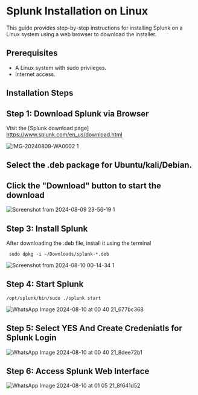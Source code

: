 # Splunk Installation on Linux

  This guide provides step-by-step instructions for installing Splunk on a Linux system using a web browser to download the installer.

## Prerequisites

 - A Linux system with sudo privileges.
 - Internet access.

## Installation Steps

## Step 1: Download Splunk via Browser

  Visit the [Splunk download page]
  https://www.splunk.com/en_us/download.html
   
![IMG-20240809-WA0002 1](https://github.com/user-attachments/assets/8e522123-e550-43a0-b13c-6f27b6f2b1cf)

## Select the .deb package for Ubuntu/kali/Debian.
## Click the "Download" button to start the download

![Screenshot from 2024-08-09 23-56-19 1](https://github.com/user-attachments/assets/fd280122-c65c-4f57-8929-0bb076498dd6)

## Step 3: Install Splunk

After downloading the .deb file, install it using the terminal

     sudo dpkg -i ~/Downloads/splunk-*.deb

![Screenshot from 2024-08-10 00-14-34 1](https://github.com/user-attachments/assets/58efcca2-18cb-4ab7-8a1a-25dbe41c7dff)


## Step 4: Start Splunk

    /opt/splunk/bin/sudo ./splunk start

![WhatsApp Image 2024-08-10 at 00 40 21_677bc368](https://github.com/user-attachments/assets/5ca7757f-59dc-4fef-8a07-fb8be11d6196)

    
## Step 5: Select YES And Create Credeniatls for Splunk Login

![WhatsApp Image 2024-08-10 at 00 40 21_8dee72b1](https://github.com/user-attachments/assets/5c94b64b-7798-4f54-a6ab-6e4772b9aac1)

## Step 6: Access Splunk Web Interface


![WhatsApp Image 2024-08-10 at 01 05 21_8f641d52](https://github.com/user-attachments/assets/a09dc445-6d0b-4e40-bf35-4d143cfca674)

